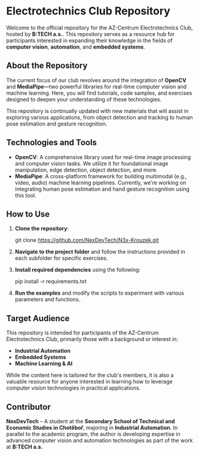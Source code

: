 
# Electrotechnics Club Repository

Welcome to the official repository for the AZ-Centrum Electrotechnics Club, hosted by **B:TECH a.s.**. This repository serves as a resource hub for participants interested in expanding their knowledge in the fields of **computer vision**, **automation**, and **embedded systems**.

## About the Repository

The current focus of our club revolves around the integration of **OpenCV** and **MediaPipe**—two powerful libraries for real-time computer vision and machine learning. Here, you will find tutorials, code samples, and exercises designed to deepen your understanding of these technologies.

This repository is continually updated with new materials that will assist in exploring various applications, from object detection and tracking to human pose estimation and gesture recognition.

## Technologies and Tools

- **OpenCV**: A comprehensive library used for real-time image processing and computer vision tasks. We utilize it for foundational image manipulation, edge detection, object detection, and more.
- **MediaPipe**: A cross-platform framework for building multimodal (e.g., video, audio) machine learning pipelines. Currently, we're working on integrating human pose estimation and hand gesture recognition using this tool.

## How to Use

1. **Clone the repository**:

 
    git clone https://github.com/NexDevTech/N3x-Krouzek.git
   

2. **Navigate to the project folder** and follow the instructions provided in each subfolder for specific exercises.

3. **Install required dependencies** using the following:


    pip install -r requirements.txt


4. **Run the examples** and modify the scripts to experiment with various parameters and functions.

## Target Audience

This repository is intended for participants of the AZ-Centrum Electrotechnics Club, primarily those with a background or interest in:

- **Industrial Automation**
- **Embedded Systems**
- **Machine Learning & AI**

While the content here is tailored for the club's members, it is also a valuable resource for anyone interested in learning how to leverage computer vision technologies in practical applications.

## Contributor

**NexDevTech** – A student at the **Secondary School of Technical and Economic Studies in Chotěboř**, majoring in **Industrial Automation**. In parallel to the academic program, the author is developing expertise in advanced computer vision and automation technologies as part of the work at **B:TECH a.s.**
